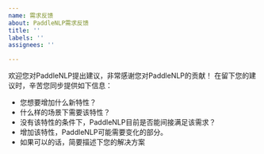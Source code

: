 ```yaml
---
name: 需求反馈
about: PaddleNLP需求反馈
title: ''
labels: ''
assignees: ''

---
```


欢迎您对PaddleNLP提出建议，非常感谢您对PaddleNLP的贡献！
在留下您的建议时，辛苦您同步提供如下信息：
- 您想要增加什么新特性？
- 什么样的场景下需要该特性？
- 没有该特性的条件下，PaddleNLP目前是否能间接满足该需求？
- 增加该特性，PaddleNLP可能需要变化的部分。
- 如果可以的话，简要描述下您的解决方案
